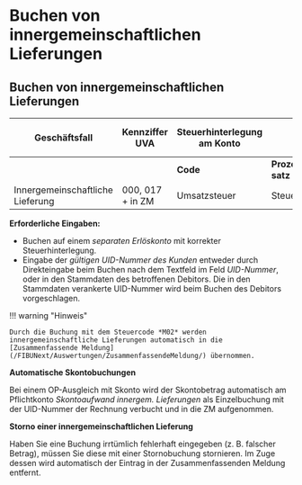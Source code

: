 # Buchen von innergemeinschaftlichen Lieferungen

## Buchen von innergemeinschaftlichen Lieferungen


| **Geschäftsfall**                | **Kennziffer UVA**   | **Steuerhinterlegung am Konto** |                  |               | **Eingabe im Buchungsdialog (Feld Code)** | **Anzeige Journal/Konto** |
| -------------------------------- | -------------------- | ------------------------------- | ---------------- | ------------- | ----------------------------------------- | ------------------------- |
|                                  |                      | **Code**                        | **Prozent-satz** | **Steuertyp** |                                           |                           |
| Innergemeinschaftliche Lieferung | &#48;00, 017 + in ZM | Umsatzsteuer                    | Steuerfrei       | ig Lieferung  | &#48;2                                    | M02                       |



**Erforderliche Eingaben:**

* Buchen auf einem *separaten Erlöskonto* mit korrekter Steuerhinterlegung.
* Eingabe der *gültigen UID-Nummer des Kunden* entweder durch Direkteingabe beim Buchen nach dem Textfeld im Feld *UID-Nummer*, oder in den Stammdaten des betroffenen Debitors. Die in den Stammdaten verankerte UID-Nummer wird beim Buchen des Debitors vorgeschlagen.


!!! warning "Hinweis"

    Durch die Buchung mit dem Steuercode *M02* werden innergemeinschaftliche Lieferungen automatisch in die [Zusammenfassende Meldung](/FIBUNext/Auswertungen/ZusammenfassendeMeldung/) übernommen.


**Automatische Skontobuchungen**

Bei einem OP-Ausgleich mit Skonto wird der Skontobetrag automatisch am Pflichtkonto *Skontoaufwand innergem. Lieferungen* als Einzelbuchung mit der UID-Nummer der Rechnung verbucht und in die ZM aufgenommen.

**Storno einer innergemeinschaftlichen Lieferung**

Haben Sie eine Buchung irrtümlich fehlerhaft eingegeben (z. B. falscher Betrag), müssen Sie diese mit einer Stornobuchung stornieren. Im Zuge dessen wird automatisch der Eintrag in der Zusammenfassenden Meldung entfernt.

